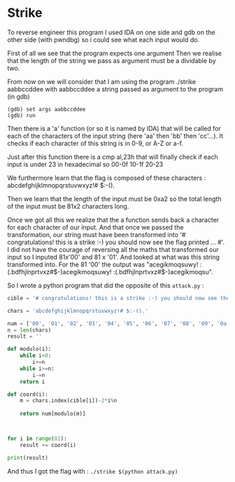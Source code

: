 # Strike

To reverse engineer this program I used IDA on one side and gdb on the other side (with pwndbg) so i could see what each input would do.

First of all we see that the program expects one argument
Then we realise that the length of the string we pass as argument must be a dividable by two.

From now on we will consider that I am using the program ./strike aabbccddee with aabbccddee a string passed as argument to the program (in gdb)
```gdb
(gdb) set args aabbccddee
(gdb) run
```
Then there is a 'a' function (or so it is named by IDA) that will be called for each of the characters of the input string (here 'aa' then 'bb' then 'cc'...). It checks if each character of this string is in 0-9, or A-Z or a-f.

Just after this function there is a cmp al,23h that will finally check if each input is under 23 in hexadecimal so 00-0f 10-1f 20-23

We furthermore learn that the flag is composed of these characters : abcdefghijklmnopqrstuvwxyz!# $:-(). 

Then we learn that the length of the input must be 0xa2 so the total length of the input must be 81x2 characters long.

Once we got all this we realize that the a function sends back a character for each character of our input. And that once we passed the transformation, our string must have been transformed into '# congratulations! this is a strike :-) you should now see the flag printed ... #'. I did not have the courage of reversing all the maths that transformed our input so I inputed 81x'00' and 81 x '01'. And looked at what was this string transformed into. For the 81 '00' the output was "acegikmoqsuwy! :(.bdfhjlnprtvxz#$-)acegikmoqsuwy! :(.bdfhjlnprtvxz#$-)acegikmoqsu". 

So I wrote a python program that did the opposite of this `attack.py` : 
```python
cible = '# congratulations! this is a strike :-) you should now see the flag printed ... #'

chars = 'abcdefghijklmnopqrstuvwxyz!# $:-().'

num = ['00', '01', '02', '03', '04', '05', '06', '07', '08', '09', '0a', '0b', '0c', '0d', '0e', '0f', '10', '11', '12', '13', '14', '15', '16', '17', '18', '19', '1a', '1b', '1c', '1d', '1e', '1f', '20', '21', '22', '23']
n = len(chars)
result = ''

def modulo(i):
    while i<0:
        i+=n
    while i>=n:
        i-=n
    return i

def coord(i):
    m = chars.index(cible[i])-2*i%n
    
    return num[modulo(m)]



for i in range(81):
    result += coord(i) 

print(result)
```
And thus I got the flag with : `./strike $(python attack.py)`
